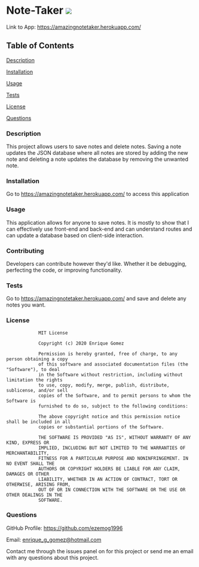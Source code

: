 # Note-Taker ![](https://img.shields.io/badge/license-MIT-green)

Link to App: https://amazingnotetaker.herokuapp.com/

## Table of Contents

[Description](https://github.com/ezemog1996/Note-Taker#description)

[Installation](https://github.com/ezemog1996/Note-Taker#installation)

[Usage](https://github.com/ezemog1996/Note-Taker#usage)

[Tests](https://github.com/ezemog1996/Note-Taker#tests)

[License](https://github.com/ezemog1996/Note-Taker#license)

[Questions](https://github.com/ezemog1996/Note-Taker#questions)

### Description

This project allows users to save notes and delete notes. Saving a note updates the JSON database where all notes are stored by adding the new note and deleting a note updates the database by removing the unwanted note.

### Installation

Go to https://amazingnotetaker.herokuapp.com/ to access this application

### Usage

This application allows for anyone to save notes. It is mostly to show that I can effectively use front-end and back-end and can understand routes and can update a database based on client-side interaction.

### Contributing

Developers can contribute however they'd like. Whether it be debugging, perfecting the code, or improving functionality.

### Tests

Go to https://amazingnotetaker.herokuapp.com/ and save and delete any notes you want.

### License


                MIT License

                Copyright (c) 2020 Enrique Gomez
                
                Permission is hereby granted, free of charge, to any person obtaining a copy
                of this software and associated documentation files (the "Software"), to deal
                in the Software without restriction, including without limitation the rights
                to use, copy, modify, merge, publish, distribute, sublicense, and/or sell
                copies of the Software, and to permit persons to whom the Software is
                furnished to do so, subject to the following conditions:
                
                The above copyright notice and this permission notice shall be included in all
                copies or substantial portions of the Software.
                
                THE SOFTWARE IS PROVIDED "AS IS", WITHOUT WARRANTY OF ANY KIND, EXPRESS OR
                IMPLIED, INCLUDING BUT NOT LIMITED TO THE WARRANTIES OF MERCHANTABILITY,
                FITNESS FOR A PARTICULAR PURPOSE AND NONINFRINGEMENT. IN NO EVENT SHALL THE
                AUTHORS OR COPYRIGHT HOLDERS BE LIABLE FOR ANY CLAIM, DAMAGES OR OTHER
                LIABILITY, WHETHER IN AN ACTION OF CONTRACT, TORT OR OTHERWISE, ARISING FROM,
                OUT OF OR IN CONNECTION WITH THE SOFTWARE OR THE USE OR OTHER DEALINGS IN THE
                SOFTWARE.

### Questions

GitHub Profile: https://github.com/ezemog1996

Email: enrique_g_gomez@hotmail.com 

Contact me through the issues panel on for this project or send me an email with any questions about this project.
